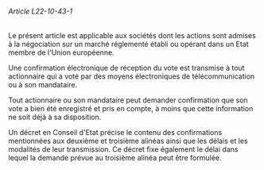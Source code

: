 ###### Article L22-10-43-1

Le présent article est applicable aux sociétés dont les actions sont admises à la négociation sur un marché réglementé établi ou opérant dans un Etat membre de l'Union européenne.

Une confirmation électronique de réception du vote est transmise à tout actionnaire qui a voté par des moyens électroniques de télécommunication ou à son mandataire.

Tout actionnaire ou son mandataire peut demander confirmation que son vote a bien été enregistré et pris en compte, à moins que cette information ne soit déjà à sa disposition.

Un décret en Conseil d'Etat précise le contenu des confirmations mentionnées aux deuxième et troisième alinéas ainsi que les délais et les modalités de leur transmission. Ce décret fixe également le délai dans lequel la demande prévue au troisième alinéa peut être formulée.

